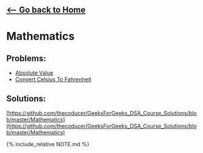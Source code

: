 ## [<-- Go back to Home](https://thecoducer.github.io/GeeksForGeeks_DSA_Course_Solutions/)
# Mathematics
## Problems:
- [Absolute Value](https://practice.geeksforgeeks.org/problems/absolute-value/1/)
- [Convert Celsius To Fahrenheit](https://practice.geeksforgeeks.org/problems/convert-celsius-to-fahrenheit/1/)

## Solutions:
[https://github.com/thecoducer/GeeksForGeeks_DSA_Course_Solutions/blob/master/Mathematics](https://github.com/thecoducer/GeeksForGeeks_DSA_Course_Solutions/blob/master/Mathematics)

{% include_relative NOTE.md %}